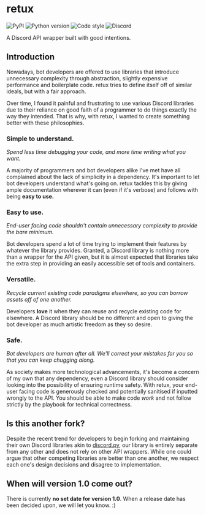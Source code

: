 # retux

![PyPI](https://img.shields.io/pypi/v/retux?style=plastic)
![Python version](https://img.shields.io/pypi/pyversions/retux.svg?style=plastic)
![Code style](https://img.shields.io/badge/code%20style-black-black?style=plastic)
![Discord](https://img.shields.io/discord/993549800911941672?style=plastic)

A Discord API wrapper built with good intentions.

## Introduction

Nowadays, bot developers are offered to use libraries that introduce
unnecessary complexity through abstraction, slightly expensive performance
and boilerplate code. retux tries to define itself off of similar ideals,
but with a fair approach.

Over time, I found it painful and frustrating to use various Discord libraries
due to their reliance on good faith of a programmer to do things exactly the 
way they intended. That is why, with retux, I wanted to create something better
with these philosophies.

### Simple to understand.

*Spend less time debugging your code, and more time writing what you want.*

A majority of programmers and bot developers alike I've met have all complained
about the lack of simplicity in a dependency. It's important to let bot developers
understand what's going on. retux tackles this by giving ample documentation wherever
it can (even if it's verbose) and follows with being **easy to use.**

### Easy to use.

*End-user facing code shouldn't contain unnecessary complexity to provide the bare
minimum.*

Bot developers spend a lot of time trying to implement their features by whatever the
library provides. Granted, a Discord library is nothing more than a wrapper for the API
given, but it is almost expected that libraries take the extra step in providing an easily
accessible set of tools and containers.

### Versatile. 

*Recycle current existing code paradigms elsewhere, so you can borrow assets off of one
another.*

Developers **love** it when they can reuse and recycle existing code for elsewhere.
A Discord library should be no different and open to giving the bot developer as much artistic
freedom as they so desire.

### Safe.

*Bot developers are human after all. We'll correct your mistakes for you so that you can keep
chugging along.*

As society makes more technological advancements, it's become a concern of my own that any
dependency, even a Discord library should consider looking into the possibility of ensuring
runtime safety. With retux, your end-user facing code is generously checked and potentially
sanitised if inputted wrongly to the API. You should be able to make code *work* and not 
follow strictly by the playbook for technical correctness.

## Is this another fork?

Despite the recent trend for developers to begin forking and maintaining their own Discord 
libraries akin to [discord.py](https://github.com/Rapptz/discord.py), our library is entirely
separate from any other and does not rely on other API wrappers. While one could argue that
other competing libraries are better than one another, we respect each one's design decisions
and disagree to implementation.

## When will version 1.0 come out?

There is currently **no set date for version 1.0**. When a
release date has been decided upon, we will let you know. :)
